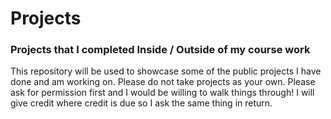 # Projects
### Projects that I completed Inside / Outside of my course work
This repository will be used to showcase some of the public projects I have done and am working on.
Please do not take projects as your own. Please ask for permission first and I would be willing to walk things through!
I will give credit where credit is due so I ask the same thing in return. 
